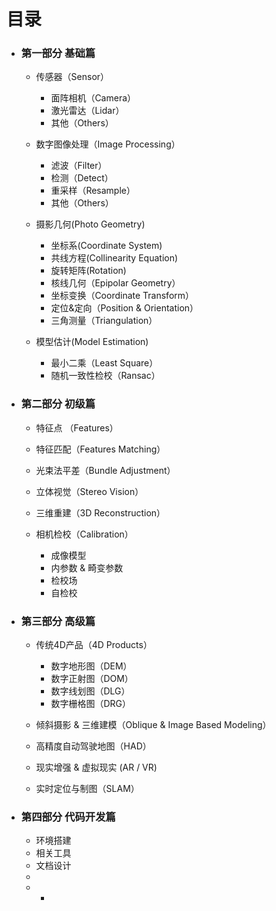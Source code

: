 # 目录

* ### 第一部分 基础篇

  * 传感器（Sensor）
    * 面阵相机（Camera）
    * 激光雷达（Lidar）
    * 其他（Others）

  * 数字图像处理（Image Processing）

    * 滤波（Filter）
    * 检测（Detect）
    * 重采样（Resample）
    * 其他（Others）

  * 摄影几何\(Photo Geometry\)

    * 坐标系\(Coordinate System\)
    * 共线方程\(Collinearity Equation\)
    * 旋转矩阵\(Rotation\)
    * 核线几何（Epipolar Geometry）
    * 坐标变换（Coordinate Transform）
    * 定位&定向（Position & Orientation）
    * 三角测量（Triangulation）

  * 模型估计\(Model Estimation\)

    * 最小二乘（Least Square）
    * 随机一致性检校（Ransac）



* ### 第二部分 初级篇

  * 特征点 （Features）
  * 特征匹配（Features Matching）
  * 光束法平差（Bundle Adjustment）

  * 立体视觉（Stereo Vision）

  * 三维重建（3D Reconstruction）

  * 相机检校（Calibration）

    * 成像模型
    * 内参数 & 畸变参数
    * 检校场
    * 自检校



* ### 第三部分 高级篇

  * 传统4D产品（4D Products）

    * 数字地形图（DEM）
    * 数字正射图（DOM）
    * 数字线划图（DLG）
    * 数字栅格图（DRG）

  * 倾斜摄影 & 三维建模（Oblique & Image Based Modeling）

  * 高精度自动驾驶地图（HAD）

  * 现实增强 & 虚拟现实 \(AR \/ VR\)

  * 实时定位与制图（SLAM）



* ### 第四部分 代码开发篇

  * 环境搭建
  * 相关工具
  * 文档设计
  * 
  * * 



